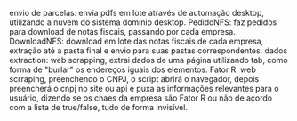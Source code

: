 envio de parcelas: envia pdfs em lote através de automação desktop, utilizando a nuvem do sistema domínio desktop.
PedidoNFS: faz pedidos para download de notas fiscais, passando por cada empresa.
DownloadNFS: download em lote das notas fiscais de cada empresa, extração até a pasta final e envio para suas pastas correspondentes.
dados extraction: web scrapping, extrai dados de uma página utilizando tab, como forma de "burlar" os endereços iguais dos elementos.
Fator R: web scrraping, preenchendo o CNPJ, o script abrirá o navegador, depois preencherá o cnpj no site ou api e puxa as informações relevantes para o usuário, dizendo se os cnaes da empresa são Fator R ou não de acordo com a lista de true/false, tudo de forma invisível.
